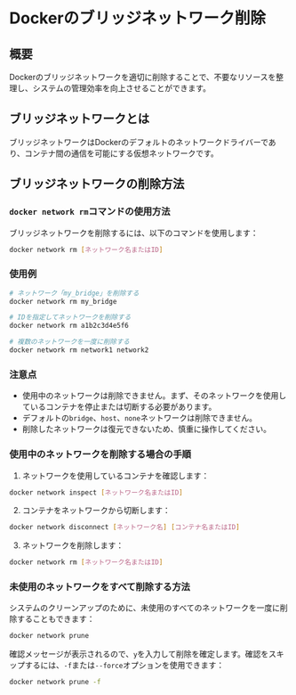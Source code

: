 # Dockerのブリッジネットワーク削除

## 概要
Dockerのブリッジネットワークを適切に削除することで、不要なリソースを整理し、システムの管理効率を向上させることができます。

## ブリッジネットワークとは
ブリッジネットワークはDockerのデフォルトのネットワークドライバーであり、コンテナ間の通信を可能にする仮想ネットワークです。

## ブリッジネットワークの削除方法

### `docker network rm`コマンドの使用方法

ブリッジネットワークを削除するには、以下のコマンドを使用します：

```bash
docker network rm [ネットワーク名またはID]
```

### 使用例

```bash
# ネットワーク「my_bridge」を削除する
docker network rm my_bridge

# IDを指定してネットワークを削除する
docker network rm a1b2c3d4e5f6

# 複数のネットワークを一度に削除する
docker network rm network1 network2
```

### 注意点

- 使用中のネットワークは削除できません。まず、そのネットワークを使用しているコンテナを停止または切断する必要があります。
- デフォルトの`bridge`、`host`、`none`ネットワークは削除できません。
- 削除したネットワークは復元できないため、慎重に操作してください。

### 使用中のネットワークを削除する場合の手順

1. ネットワークを使用しているコンテナを確認します：

```bash
docker network inspect [ネットワーク名またはID]
```

2. コンテナをネットワークから切断します：

```bash
docker network disconnect [ネットワーク名] [コンテナ名またはID]
```

3. ネットワークを削除します：

```bash
docker network rm [ネットワーク名またはID]
```

### 未使用のネットワークをすべて削除する方法

システムのクリーンアップのために、未使用のすべてのネットワークを一度に削除することもできます：

```bash
docker network prune
```

確認メッセージが表示されるので、`y`を入力して削除を確定します。確認をスキップするには、`-f`または`--force`オプションを使用できます：

```bash
docker network prune -f
```
